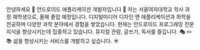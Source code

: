안녕하세요 👋 안드로이드 애플리케이션 개발자입니다 🚀
저는 서울여자대학교 학사 과정 재학생으로, 올해 졸업 예정입니다. 디지털미디어 디자인 앤 애플리케이션과 화학을 전공하며 다양한 과학 분야에서 경험을 쌓았습니다.
현재는 안드로이드 프로그래밍 전문 지식을 향상시키는데 집중하고 있습니다.
뮤지컬 관람, 글쓰기, 독서를 즐깁니다. 🎭 ✏️ 📚
삶을 향상시키는 서비스를 개발하고 싶습니다. ☀️
